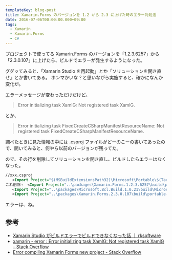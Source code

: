 ```yaml
---
templateKey: blog-post
title: Xamarin.Forms のバージョンを 1.2 から 2.3 に上げた時のエラー対処法
date: 2016-07-06T00:00:00.000+09:00
tags:
  - Xamarin
  - Xamarin.Forms
  - C#
---
```

プロジェクトで使ってる Xamarin.Forms のバージョンを「1.2.3.6257」から「2.3.0.107」に上げたら、ビルドでエラーが発生するようになった。
<!--more-->

ググッてみると、「Xamarin Studio を再起動」とか「ソリューションを開き直せ」とか書いてある。
ホンマかいな？と思いながら実施すると、確かになんか変化が。

エラーメッセージが変わっただけだけど。

> Error initializing task XamlG: Not registered task XamlG.

とか、

> Error initializing task FixedCreateCSharpManifestResourceName: Not registered task FixedCreateCSharpManifestResourceName.

調べたときに見た情報の中には .csproj ファイルがどーのこーの書いてあったので、開いてみると、何やら以前のバージョンが残ってた。

ので、その行を削除してソリューションを開き直し、ビルドしたらエラーはなくなった。

```xml 
//xxx.csproj
   <Import Project="$(MSBuildExtensionsPath32)\Microsoft\Portable\$(TargetFrameworkVersion)\Microsoft.Portable.CSharp.targets" />
これ削除→  <Import Project="..\packages\Xamarin.Forms.1.2.3.6257\build\portable-win+net45+wp80+MonoAndroid10+MonoTouch10\Xamarin.Forms.targets" Condition="Exists('..\packages\Xamarin.Forms.1.2.3.6257\build\portable-win+net45+wp80+MonoAndroid10+MonoTouch10\Xamarin.Forms.targets')" />
   <Import Project="..\packages\Microsoft.Bcl.Build.1.0.21\build\Microsoft.Bcl.Build.targets" Condition="Exists('..\packages\Microsoft.Bcl.Build.1.0.21\build\Microsoft.Bcl.Build.targets')" />
   <Import Project="..\packages\Xamarin.Forms.2.3.0.107\build\portable-win+net45+wp80+win81+wpa81+MonoAndroid10+MonoTouch10+Xamarin.iOS10\Xamarin.Forms.targets" Condition="Exists('..\packages\Xamarin.Forms.2.3.0.107\build\portable-win+net45+wp80+win81+wpa81+MonoAndroid10+MonoTouch10+Xamarin.iOS10\Xamarin.Forms.targets')" />
```

エラーは、ね。

## 参考

* [Xamarin Studio がビルドエラーでビルドできなくなった話 ｜ rksoftware](https://rksoftware.wordpress.com/2016/04/24/001-16/)
* [xamarin - error : Error initializing task XamlG: Not registered task XamlG - Stack Overflow](http://stackoverflow.com/questions/27873185/error-error-initializing-task-xamlg-not-registered-task-xamlg)
* [Error compiling Xamarin Forms new project - Stack Overflow](http://stackoverflow.com/questions/34501301/error-compiling-xamarin-forms-new-project)
